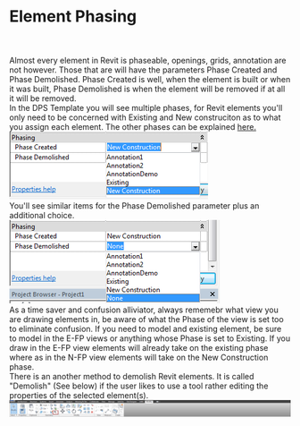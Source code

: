 # Element Phasing
<br>
<br>
Almost every element in Revit is phaseable, openings, grids, annotation are not however. Those that are will have the parameters Phase Created and Phase Demolished. Phase Created is well, when the element is built or when it was built, Phase Demolished is when the element will be removed if at all it will be removed.  
<br>
In the DPS Template you will see multiple phases, for Revit elements you'll only need to be concerned with Existing and New construciton as to what you assign each element. The other phases can be explained <a href="/06_Phasing/6-3_annotationphasing.md">here.</a>
<br>
<img src="images/6/PhaseCreated.png">
<br> 
You'll see similar items for the Phase Demolished parameter plus an additional choice. 
<br>
<img src="images/6/PhaseDemolished.png">
<br>
As a time saver and confusion alliviator, always rememebr what view you are drawing elements in, be aware of what the Phase of the view is set too to eliminate confusion. If you need to model and existing element, be sure to model in the E-FP views or anything whose Phase is set to Existing. If you draw in the E-FP view elements will already take on the existing phase where as in the N-FP view elements will take on the New Construction phase. 
<br>
There is an another method to demolish Revit elements. It is called "Demolish" (See below) if the user likes to use a tool rather editing the properties of the selected element(s). 
<br>
<img src="images/6/DemolitionTool.png">

